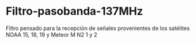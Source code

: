 # Filtro-pasobanda-137MHz
Filtro pensado para la recepción de señales provenientes de los satélites NOAA 15, 18, 19 y Meteor M N2 1 y 2
